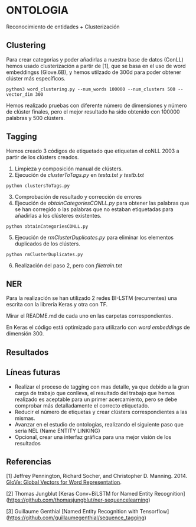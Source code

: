 # ONTOLOGIA
Reconocimiento de entidades + Clusterización

Clustering
------------------

Para crear categorías y poder añadirlas a nuestra base de datos (ConLL) hemos usado clusterización a partir de [1], que se basa en el uso de word embeddingss (Glove.6B), y hemos utilzado de 300d para poder obtener clúster más específicos.

```
python3 word_clustering.py --num_words 100000 --num_clusters 500 --vector_dim 300
```
Hemos realizado pruebas con diferente número de dimensiones y número de clúster finales, pero el mejor resultado ha sido obtenido con 100000 palabras y 500 clústers.


Tagging
--------------------

Hemos creado 3 códigos de etiquetado que etiquetan el coNLL 2003 a partir de los clústers creados. 

1. Limpieza y composición manual de clústers. 
2. Ejecución de _clusterToTags.py_ en _testa.txt y testb.txt_
```
python clustersToTags.py
```
3. Comprobación de resultado y corrección de errores
4. Ejecución de _obtainCategoriesCONLL.py_ para obtener las palabras que se han corregido o las palabras que no estaban etiquetadas para añadirlas a los clústeres existentes. 
```
python obtainCategoriesCONLL.py
```
5. Ejecución de _rmClusterDuplicates.py_ para eliminar los elementos duplicados de los clústers.
```
python rmClusterDuplicates.py
```
6. Realización del paso 2, pero con _filetrain.txt_

NER
--------------------

Para la realización se han utilizado 2 redes BI-LSTM (recurrentes) una escrita con la librería Keras y otra con TF. 

Mirar el README.md de cada uno en las carpetas correspondientes. 

En Keras el código está optimizado para utilizarlo con _word embeddings_ de dimensión 300.

Resultados
--------------------


Líneas futuras
--------------------

- Realizar el proceso de tagging con mas detalle, ya que debido a la gran carga de trabajo que conlleva, el resultado del trabajo que hemos realizado es aceptable para un primer acercamiento, pero se debe comprobar más detalladamente el correcto etiquetado. 
- Reducir el número de etiquetas y crear clústers correspondientes a las mismas. 
- Avanzar en el estudio de ontologías, realizando el siguiente paso que sería NEL (Name ENTITY LINKING)
- Opcional, crear una interfaz gráfica para una mejor visión de los resultados

## Referencias

[1] Jeffrey Pennington, Richard Socher, and Christopher D. Manning. 2014. [GloVe: Global Vectors for Word Representation](https://nlp.stanford.edu/pubs/glove.pdf).

[2] Thomas Jungblut [Keras Conv+BiLSTM for Named Entity Recognition] (https://github.com/thomasjungblut/ner-sequencelearning)

[3] Guillaume Genthial [Named Entity Recognition with Tensorflow] (https://github.com/guillaumegenthial/sequence_tagging)
